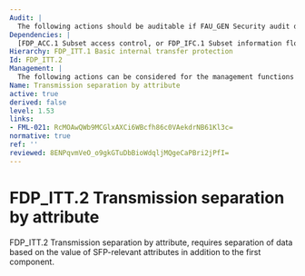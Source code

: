 ```yaml
---
Audit: |
  The following actions should be auditable if FAU_GEN Security audit data generation is included in the PP, PP-Module, functional package or ST: a) minimal: Successful transfers of user data, including identification of the protection method used; b) basic: All attempts to transfer user data, including the protection method used and any errors that occurred.
Dependencies: |
  [FDP_ACC.1 Subset access control, or FDP_IFC.1 Subset information flow control]
Hierarchy: FDP_ITT.1 Basic internal transfer protection
Id: FDP_ITT.2
Management: |
  The following actions can be considered for the management functions in FMT: a) if the TSF provides multiple methods to protect user data during transmission between physically separated parts of the TOE, the TSF can provide a pre-defined role with the ability to select the method that will be used.
Name: Transmission separation by attribute
active: true
derived: false
level: 1.53
links:
- FML-021: RcMOAwQWb9MCGlxAXCi6WBcfh86c0VAekdrNB61Kl3c=
normative: true
ref: ''
reviewed: 8ENPqvmVeO_o9gkGTuDbBioWdqljMQgeCaPBri2jPfI=
---
```


# FDP_ITT.2 Transmission separation by attribute

FDP_ITT.2 Transmission separation by attribute, requires separation of data based on the value of SFP-relevant attributes in addition to the first component.